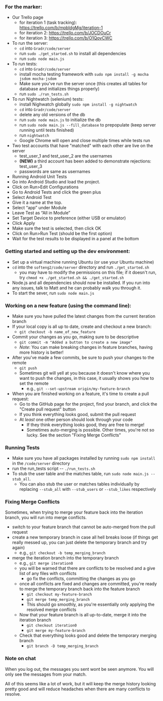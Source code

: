 ### For the marker:
- Our Trello page 
    - for iteration 1 (task tracking): https://trello.com/b/mpbIdgMg/iteration-1
    - for iteration 2: https://trello.com/b/JOCDOuCr
    - for iteration 3: https://trello.com/b/O1QovCWC
- To run the server:
    - `cd` into `Gradr/code/server`
    - run `sudo ./get_started.sh` to install all dependencies
    - run `sudo node main.js`
- To run tests:
    - `cd` into `Gradr/code/server`
    - install mocha testing framework with `sudo npm install -g mocha jsdom mocha-jsdom`
    - Make sure you've run the server once (this creates all tables for database and initializes things properly)
    - run `sudo ./run_tests.sh`
- To run Nightwatch (selenium) tests:
    - install Nighwatch globally `sudo npm install -g nightwatch`
    - `cd` into `Gradr/code/server`
    - delete any old versions of the db
    - run `sudo node main.js` to initialize the db
    - run `sudo node main.js --fill_database` to prepopulate (keep server running until tests finished)
    - run `nightwatch`
    - Google Chrome will open and close multiple times while tests run
- Two test accounts that have "matched" with each other are live on the server
    - test_user_1 and test_user_2 are the usernames
    - **(NEW)** a third account has been added to demonstrate rejections: test_user_3
    - passwords are same as usernames
- Running Android Unit Tests
 - Go into Android Studio and load the project.
 - Click on Run>Edit Configurations
 - Go to Android Tests and click the green plus
 - Select Android Test
 - Give it a name at the top.
 - Select “app” under Module
 - Leave Test as “All in Module”
 - Set Target Device to preference (either USB or emulator)
 - Click Apply
 - Make sure the test is selected, then click OK
 - Click on Run>Run Test (should be the first option)
 - Wait for the test results to be displayed in a panel at the bottom

### Getting started and setting up the dev environment:
- Set up a virtual machine running Ubuntu (or use your Ubuntu machine)
- `cd` into the `softeng2/code/server` directory and run `./get_started.sh`
    - you may have to modify the permissions on this file; if it doesn't run, try `chmod +x ./get_started.sh && ./get_started.sh`
- Node.js and all dependencies should now be installed. If you run into any issues, talk to Matt and he can probably walk you through it.
- To start the sever, run `sudo node main.js`

### Working on a new feature (using the command line):
- Make sure you have pulled the latest changes from the current iteration branch
- If your local copy is all up to date, create and checkout a new branch:
    - `git checkout -b name_of_new_feature`
- Commit your changes as you go, making sure to be descriptive
  - `git commit -m "Added a button to create a new image"`
  - _Note_: You can make breaking changes in feature branches, having more history is better!
- After you've made a few commits, be sure to push your changes to the remote
  - `git push`
  - Sometimes git will yell at you because it doesn't know where you want to push the changes, in this case, it usually shows you how to set the remote
    - e.g., `git --set-upstream origin/my-feature-branch`
- When you are finished working on a feature, it's time to create a pull request:
  - Go to the GitHub page for the project, find your branch, and click the "Create pull request" button
  - If you think everything looks good, submit the pull request
  - At *least* one other person should look through your code
    - If they think everything looks good, they are free to merge!
    - Sometimes auto-merging is possible. Other times, you're not so lucky. See the section "Fixing Merge Conflicts"

### Running Tests
- Make sure you have all packages installed by running `sudo npm install` in the `/code/server` directory
- run the run_tests script -- `./run_tests.sh`
- To stub the user table and the matches table, run `sudo node main.js --stub_all`.
  - You can also stub the user or matches tables individually by replacing `--stub_all` with `--stub_users` or `--stub_likes` respectively
    
### Fixing Merge Conflicts
Sometimes, when trying to merge your feature back into the iteration branch, you will run into merge conflicts.

- switch to your feature branch that cannot be auto-merged from the pull request
- create a new temporary branch in case all hell breaks loose (if things get really messed up, you can just delete the temporary branch and try again)
  - e.g., `git checkout -b temp_merging_branch`
- merge the iteration branch into the temporary branch
  - e.g., `git merge iteration0`
  - you will be warned that there are conflicts to be resolved and a give list of any files with conflicts
    - go fix the conflicts, committing the changes as you go
  - once all conflicts are fixed and changes are committed, you're ready to merge the temporary branch back into the feature branch
    - `git checkout my-feature-branch`
    - `git merge temp_merging_branch`
    - This should go smoothly, as you're essentially only applying the resolved merge conflicts
  - Now that your feature branch is all up-to-date, merge it into the iteration branch
    - `git checkout iteration0`
    - `git merge my-feature-branch`
  - Check that everything looks good and delete the temporary merging branch
    - `git branch -D temp_merging_branch`

### Note on chat
When you log out, the messages you sent wont be seen anymore. You will only see the messages from your match.
    
All of this seems like a lot of work, but it will keep the merge history looking pretty good and will reduce headaches when there are many conflicts to resolve.
    
